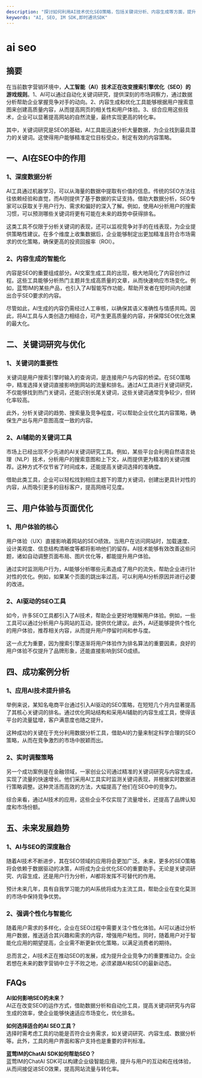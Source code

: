 ```yaml
---
description: "探讨如何利用AI技术优化SEO策略，包括关键词分析、内容生成等方面，提升网站排名与流量。"
keywords: "AI, SEO, IM SDK,即时通讯SDK"
---
```

# ai seo

## 摘要

在当前数字营销环境中，**人工智能（AI）技术正在改变搜索引擎优化（SEO）的游戏规则**。1、AI可以通过自动化关键词研究，提供深刻的市场洞察力，通过数据分析帮助企业掌握竞争对手的动向。2、内容生成和优化工具能够根据用户搜索意图来创建高质量内容，从而提高网页的相关性和用户体验。3、综合应用这些技术，企业可以显著提高网站的自然流量，最终实现更高的转化率。

其中，关键词研究是SEO的基础，AI工具能迅速分析大量数据，为企业找到最具潜力的关键词。这使得用户能够精准定位目标受众，制定有效的内容策略。

## 一、AI在SEO中的作用

### 1、深度数据分析

AI工具通过机器学习，可以从海量的数据中提取有价值的信息。传统的SEO方法往往依赖经验和直觉，而AI则提供了基于数据的实证支持。借助大数据分析，SEO专家可以获取关于用户行为、需求和偏好的深入了解。例如，使用AI分析用户的搜索习惯，可以预测哪些关键词将更有可能在未来的趋势中获得排名。

这类工具不仅限于分析关键词的表现，还可以监视竞争对手的在线表现，为企业提供策略性建议。在多个维度上收集数据后，企业能够制定出更加精准且符合市场需求的优化策略，确保更高的投资回报率（ROI）。

### 2、内容生成的智能化

内容是SEO的重要组成部分。AI文案生成工具的出现，极大地简化了内容创作过程。这些工具能够分析热门主题并生成高质量的文章，从而快速响应市场变化。例如，蓝莺IM的某些产品，也引入了AI智能写作功能，帮助开发者在短时间内创建出合乎SEO要求的内容。

尽管如此，AI生成的内容仍需经过人工审核，以确保其语义准确性与情感共鸣。因此，将AI工具与人类创造力相结合，可产生更高质量的内容，并保障SEO优化效果的最大化。

## 二、关键词研究与优化

### 1、关键词的重要性

关键词是用户搜索引擎时输入的查询词，是连接用户与内容的桥梁。在SEO策略中，精准选择关键词直接影响到网站的流量和排名。通过AI工具进行关键词研究，不仅能够找到热门关键词，还能识别长尾关键词，这些关键词通常竞争较少，但转化率较高。

此外，分析关键词的趋势、搜索量及竞争程度，可以帮助企业优化其内容策略，确保生产出与用户意图高度一致的内容。

### 2、AI辅助的关键词工具

市场上已经出现不少先进的AI关键词研究工具。例如，某些平台会利用自然语言处理（NLP）技术，分析用户的搜索意图和上下文，从而提供更为精准的关键词推荐。这种方式不仅节省了时间成本，还能提高关键词选择的准确度。

借助此类工具，企业可以轻松找到相应主题下的潜力关键词，创建出更具针对性的内容，从而吸引更多的目标客户，提高网络可见度。

## 三、用户体验与页面优化

### 1、用户体验的核心

用户体验（UX）直接影响着网站的SEO绩效。当用户在访问网站时，加载速度、设计美观度、信息结构清晰度等都将影响他们的留存。AI技术能够有效改善这些问题，诸如自动调整页面布局、图片优化等，都能提升用户体验。

通过实时监测用户行为，AI能够分析哪些元素造成了用户的流失，帮助企业进行针对性的优化。例如，如果某个页面的跳出率过高，可以利用AI分析原因并进行必要的改进。

### 2、AI驱动的SEO工具

如今，许多SEO工具都引入了AI技术，帮助企业更好地理解用户体验。例如，一些工具可以通过分析用户与网站的互动，提供优化建议。此外，AI还能够提供个性化的用户体验，推荐相关内容，从而提升用户停留时间和参与度。

这一点尤为重要，因为搜索引擎逐渐将用户体验作为排名算法的重要因素，良好的用户体验不仅提升了品牌形象，还能直接影响到SEO成绩。

## 四、成功案例分析

### 1、应用AI技术提升排名

举例来说，某知名电商平台通过引入AI驱动的SEO策略，在短短几个月内显著提高了其核心关键词的排名。通过优化网站结构和采用AI辅助的内容生成工具，使得该平台的流量猛增，客户满意度也随之提升。

这种成功的关键在于充分利用数据分析工具，借助AI的力量来制定科学合理的SEO策略，从而在竞争激烈的市场中脱颖而出。

### 2、实时调整策略

另一个成功案例是在金融领域，一家创业公司通过精准的关键词研究与内容生成，实现了流量的快速增长。他们采用AI工具实时监测关键词表现，并根据实时数据进行策略调整。这种灵活而高效的方法，大幅提高了他们在SEO中的竞争力。

综合来看，通过AI技术的应用，这些企业不仅实现了流量增长，还提高了品牌认知度和市场份额。

## 五、未来发展趋势

### 1、AI与SEO的深度融合

随着AI技术不断进步，其在SEO领域的应用将会更加广泛。未来，更多的SEO策略将会依赖于数据驱动的决策，AI将成为企业优化SEO的重要助手。无论是关键词研究、内容生成，还是用户行为分析，AI都将发挥不可替代的作用。

预计未来几年，具有自我学习能力的AI系统将成为主流工具，帮助企业在变化莫测的市场中保持竞争优势。

### 2、强调个性化与智能化

随着用户需求的多样化，企业在SEO过程中需要关注个性化体验。AI可以通过分析用户数据，推送适合其兴趣和需求的内容，增强用户粘性。同时，随着用户对于智能化应用的期望提高，企业需不断更新优化策略，以满足消费者的期待。

总而言之，AI技术正在推动SEO的发展，成为提升企业竞争力的重要推动力。企业若想在未来的数字营销中立于不败之地，必须紧跟AI和SEO的最新动态。

## FAQs

**AI如何影响SEO的未来？**  
AI正在改变SEO的运作方式，借助数据分析和自动化工具，提高关键词研究与内容生成的效率，使企业能够快速适应市场变化，优化排名。

**如何选择适合的AI SEO工具？**  
选择时需考虑工具的功能是否符合业务需求，如关键词研究、内容生成、数据分析等。此外，工具的用户界面和客户支持也是重要的评判标准。

**蓝莺IM的ChatAI SDK如何帮助SEO？**  
蓝莺IM的ChatAI SDK可以构建企业级智能应用，提升与用户的互动和在线体验，从而间接促进SEO效果，提高网站流量与转化率。

